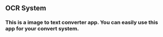 ## OCR System 
### This is a image to text converter app. You can easily use this app for your convert system.

